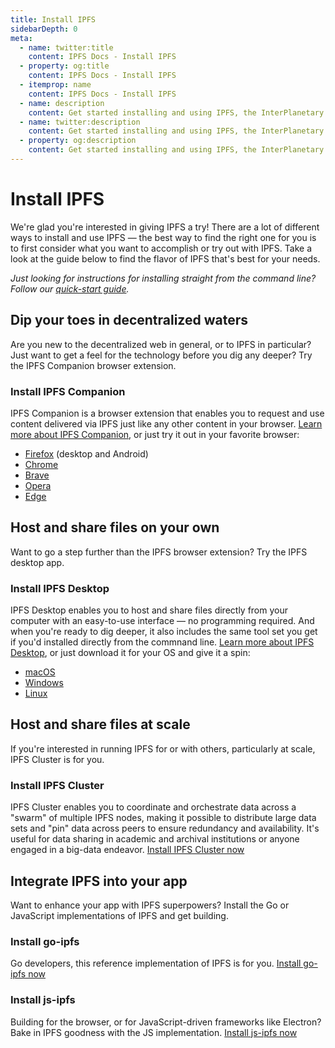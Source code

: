 ```yaml
---
title: Install IPFS
sidebarDepth: 0
meta:
  - name: twitter:title
    content: IPFS Docs - Install IPFS
  - property: og:title
    content: IPFS Docs - Install IPFS
  - itemprop: name
    content: IPFS Docs - Install IPFS
  - name: description
    content: Get started installing and using IPFS, the InterPlanetary File System, and become part of the decentralized web today.
  - name: twitter:description
    content: Get started installing and using IPFS, the InterPlanetary File System, and become part of the decentralized web today.
  - property: og:description
    content: Get started installing and using IPFS, the InterPlanetary File System, and become part of the decentralized web today.
---
```


# Install IPFS

We're glad you're interested in giving IPFS a try! There are a lot of different ways to install and use IPFS — the best way to find the right one for you is to first consider what you want to accomplish or try out with IPFS. Take a look at the guide below to find the flavor of IPFS that's best for your needs.

_Just looking for instructions for installing straight from the command line? Follow our [quick-start guide](/how-to/command-line-quick-start)._

## Dip your toes in decentralized waters

Are you new to the decentralized web in general, or to IPFS in particular? Just want to get a feel for the technology before you dig any deeper? Try the IPFS Companion browser extension.

### Install IPFS Companion

IPFS Companion is a browser extension that enables you to request and use content delivered via IPFS just like any other content in your browser. [Learn more about IPFS Companion](https://github.com/ipfs-shipyard/ipfs-companion), or just try it out in your favorite browser:

- [Firefox](https://addons.mozilla.org/firefox/addon/ipfs-companion/) (desktop and Android)
- [Chrome](https://chrome.google.com/webstore/detail/ipfs-companion/nibjojkomfdiaoajekhjakgkdhaomnch)
- [Brave](https://chrome.google.com/webstore/detail/ipfs-companion/nibjojkomfdiaoajekhjakgkdhaomnch)
- [Opera](https://chrome.google.com/webstore/detail/ipfs-companion/nibjojkomfdiaoajekhjakgkdhaomnch)
- [Edge](https://chrome.google.com/webstore/detail/ipfs-companion/nibjojkomfdiaoajekhjakgkdhaomnch)

## Host and share files on your own

Want to go a step further than the IPFS browser extension? Try the IPFS desktop app.

### Install IPFS Desktop

IPFS Desktop enables you to host and share files directly from your computer with an easy-to-use interface — no programming required. And when you're ready to dig deeper, it also includes the same tool set you get if you'd installed directly from the commnand line. [Learn more about IPFS Desktop](https://github.com/ipfs-shipyard/ipfs-desktop), or just download it for your OS and give it a spin:

- [macOS](https://github.com/ipfs-shipyard/ipfs-desktop/releases/download/v0.9.7/ipfs-desktop-0.9.7.dmg)
- [Windows](https://github.com/ipfs-shipyard/ipfs-desktop/releases/download/v0.9.7/ipfs-desktop-setup-0.9.7.exe)
- [Linux](https://github.com/ipfs-shipyard/ipfs-desktop/releases/download/v0.9.7/ipfs-desktop-0.9.7-linux-x86_64.AppImage)

## Host and share files at scale

If you're interested in running IPFS for or with others, particularly at scale, IPFS Cluster is for you.

### Install IPFS Cluster

IPFS Cluster enables you to coordinate and orchestrate data across a "swarm" of multiple IPFS nodes, making it possible to distribute large data sets and "pin" data across peers to ensure redundancy and availability. It's useful for data sharing in academic and archival institutions or anyone engaged in a big-data endeavor. [Install IPFS Cluster now](https://cluster.ipfs.io/)

## Integrate IPFS into your app

Want to enhance your app with IPFS superpowers? Install the Go or JavaScript implementations of IPFS and get building.

### Install go-ipfs

Go developers, this reference implementation of IPFS is for you. [Install go-ipfs now](https://dist.ipfs.io/#go-ipfs)

### Install js-ipfs

Building for the browser, or for JavaScript-driven frameworks like Electron? Bake in IPFS goodness with the JS implementation. [Install js-ipfs now](https://www.npmjs.com/package/ipfs)
